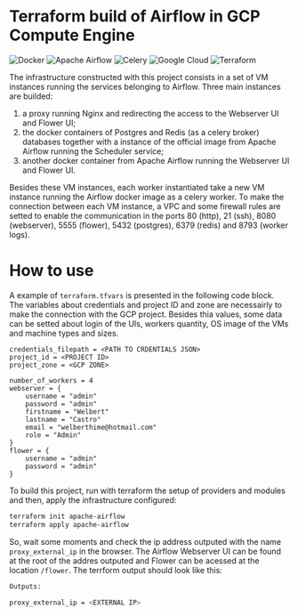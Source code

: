 # Terraform build of Airflow in GCP Compute Engine

<p>
<img alt="Docker" src="https://img.shields.io/badge/docker-%230db7ed.svg?&style=for-the-badge&logo=docker&logoColor=white"/>
<img alt="Apache Airflow" src="https://img.shields.io/badge/apacheairflow-%23017cee.svg?&style=for-the-badge&logo=apache-airflow&logoColor=white"/>
<img alt="Celery" src="https://img.shields.io/badge/celery-%2337814A.svg?&style=for-the-badge&logo=celery&logoColor=white"/>
<img alt="Google Cloud" src="https://img.shields.io/badge/GoogleCloud-%234285F4.svg?&style=for-the-badge&logo=google-cloud&logoColor=white"/>
<img alt="Terraform" src="https://img.shields.io/badge/terraform-%23623CE4.svg?&style=for-the-badge&logo=terraform&logoColor=white"/>
</p>

The infrastructure constructed with this project consists in a set of VM instances running the services belonging to Airflow. Three main instances are builded:

1. a proxy running Nginx and redirecting the access to the Webserver UI and Flower UI;
2. the docker containers of Postgres and Redis (as a celery broker) databases together with a instance of the official image from Apache Airflow running the Scheduler service;
3. another docker container from Apache Airflow running the Webserver UI and Flower UI.

Besides these VM instances, each worker instantiated take a new VM instance running the Airflow docker image as a celery worker. To make the connection between each VM instance, a VPC and some firewall rules are setted to enable the communication in the ports 80 (http), 21 (ssh), 8080 (webserver), 5555 (flower), 5432 (postgres), 6379 (redis) and 8793 (worker logs).

# How to use

A example of `terraform.tfvars` is presented in the following code block. The variables about credentials and project ID and zone are necessairly to make the connection with the GCP project. Besides thia values, some data can be setted about login of the UIs, workers quantity, OS image of the VMs and machine types and sizes.

```hcl
credentials_filepath = <PATH TO CRDENTIALS JSON>
project_id = <PROJECT ID>
project_zone = <GCP ZONE>

number_of_workers = 4
webserver = {
    username = "admin"
    password = "admin"
    firstname = "Welbert"
    lastname = "Castro"
    email = "welberthime@hotmail.com"
    role = "Admin"
}
flower = {
    username = "admin"
    password = "admin"
}
```

To build this project, run with terraform the setup of providers and modules and then, apply the infrastructure configured:

```bash
terraform init apache-airflow
terraform apply apache-airflow
```

So, wait some moments and check the ip address outputed with the name `proxy_external_ip` in the browser. The Airflow Webserver UI can be found at the root of the addres outputed and Flower can be acessed at the location `/flower`. The terrform output should look like this:

```bash
Outputs:

proxy_external_ip = <EXTERNAL IP>
```
